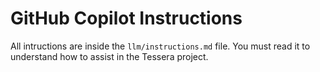 # GitHub Copilot Instructions

All intructions are inside the `llm/instructions.md` file. You must read it to understand how to assist in the Tessera project.
